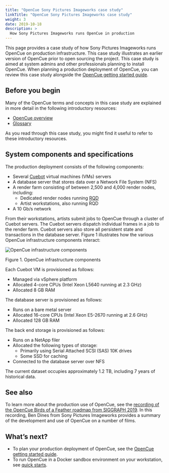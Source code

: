 ```yaml
---
title: "OpenCue Sony Pictures Imageworks case study"
linkTitle: "OpenCue Sony Pictures Imageworks case study"
weight: 3
date: 2019-10-18
description: >
  How Sony Pictures Imageworks runs OpenCue in production
---
```


This page provides a case study of how Sony Pictures Imageworks runs OpenCue
on production infrastructure. This case study illustrates an earlier version
of OpenCue prior to open sourcing the project. This case study is aimed at
system admins and other professionals planning to install OpenCue. When
planning a production deployment of OpenCue, you can review this case study
alongside the [OpenCue getting started guide](/docs/getting-started/).

## Before you begin

Many of the OpenCue terms and concepts in this case study are explained in
more detail in the following introductory resources:

*   [OpenCue overview](/docs/concepts/opencue-overview/)
*   [Glossary](/docs/concepts/glossary/)

As you read through this case study, you might find it useful to refer to
these introductory resources.

## System components and specifications

The production deployment consists of the following components:

*   Several [Cuebot](/docs/concepts/glossary/#cuebot) virtual machines (VMs)
    servers
*   A database server that stores data over a Network File System (NFS)
*   A render farm consisting of between 2,500 and 4,000 render nodes,
    including:
    *   Dedicated render nodes running [RQD](/docs/concepts/glossary/#rqd)
    *   Artist workstations, also running RQD
*   A 10 Gb/s network

From their workstations, artists submit jobs to OpenCue through a cluster of
Cuebot servers. The Cuebot servers dispatch individual frames in a job to the
render farm. Cuebot servers also store all persistent state and transactions
in the database server. Figure 1 illustrates how the various OpenCue
infrastructure components interact:

![OpenCue infrastructure components](/docs/images/opencue_spi_infrastructure.svg)

Figure 1. OpenCue infrastructure components

Each Cuebot VM is provisioned as follows:

*   Managed via vSphere platform
*   Allocated 4-core CPUs (Intel Xeon L5640 running at 2.3 GHz)
*   Allocated 8 GB RAM

The database server is provisioned as follows:

*   Runs on a bare metal server
*   Allocated 16-core CPUs (Intel Xeon E5-2670 running at 2.6 GHz)
*   Allocated 128 GB RAM

The back end storage is provisioned as follows:

*   Runs on a NetApp filer
*   Allocated the following types of storage:
    *   Primarily using Serial Attached SCSI (SAS) 10K drives
    *   Some SSD for caching
*   Connected to the database server over NFS

The current dataset occupies approximately 1.2 TB, including 7 years of
historical data.

## See also

To learn more about the production use of OpenCue, see the [recording of the
OpenCue Birds of a Feather roadmap from SIGGRAPH
2019](/blog/2019/09/20/opencue-at-siggraph-recording/). In this recording,
Ben Dines from Sony Pictures Imageworks provides a summary of the development
and use of OpenCue on a number of films.

## What’s next?

*   To plan your production deployment of OpenCue, see the [OpenCue getting
    started guide](/docs/getting-started/).
*   To run OpenCue in a Docker sandbox environment on your workstation, see
    [quick starts](/docs/quick-starts/).
